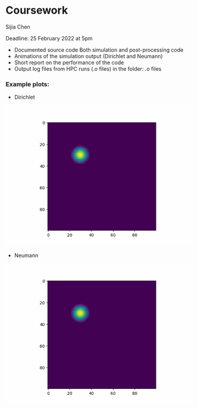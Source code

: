# Coursework 

Sijia Chen

Deadline: 25 February 2022 at 5pm

- Documented source code
  Both simulation and post-processing code
- Animations of the simulation output (Dirichlet and Neumann)
-	Short report on the performance of the code
-	Output log files from HPC runs (*.o* files) in the folder: .o files

### Example plots:
- Dirichlet

![](./2D_Dirichlet.gif)
- Neumann

![](./2D_Neumann.gif)
